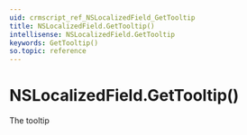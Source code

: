 ```yaml
---
uid: crmscript_ref_NSLocalizedField_GetTooltip
title: NSLocalizedField.GetTooltip()
intellisense: NSLocalizedField.GetTooltip
keywords: GetTooltip()
so.topic: reference
---
```


# NSLocalizedField.GetTooltip()

The tooltip

